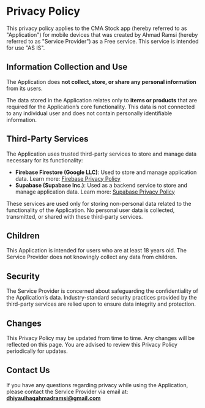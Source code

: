 # Privacy Policy

This privacy policy applies to the CMA Stock app (hereby referred to as "Application") for mobile devices that was created by Ahmad Ramsi (hereby referred to as "Service Provider") as a Free service. This service is intended for use "AS IS".

## Information Collection and Use
The Application does **not collect, store, or share any personal information** from its users.  

The data stored in the Application relates only to **items or products** that are required for the Application’s core functionality. This data is not connected to any individual user and does not contain personally identifiable information.

## Third-Party Services
The Application uses trusted third-party services to store and manage data necessary for its functionality:

- **Firebase Firestore (Google LLC)**: Used to store and manage application data. Learn more: [Firebase Privacy Policy](https://firebase.google.com/support/privacy)  
- **Supabase (Supabase Inc.)**: Used as a backend service to store and manage application data. Learn more: [Supabase Privacy Policy](https://supabase.com/privacy)  

These services are used only for storing non-personal data related to the functionality of the Application. No personal user data is collected, transmitted, or shared with these third-party services.

## Children
This Application is intended for users who are at least 18 years old. The Service Provider does not knowingly collect any data from children.

## Security
The Service Provider is concerned about safeguarding the confidentiality of the Application’s data. Industry-standard security practices provided by the third-party services are relied upon to ensure data integrity and protection.

## Changes
This Privacy Policy may be updated from time to time. Any changes will be reflected on this page. You are advised to review this Privacy Policy periodically for updates.

## Contact Us
If you have any questions regarding privacy while using the Application, please contact the Service Provider via email at:  
**dhiyaulhaqahmadramsi@gmail.com**
